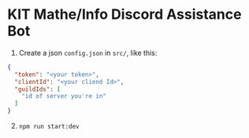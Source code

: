 # KIT Mathe/Info Discord Assistance Bot

1. Create a json `config.json` in `src/`, like this:

```json
{
  "token": "<your token>",
  "clientId": "<your cliend Id>",
  "guildIds": [
    "id of server you're in"
  ]
}
```

2. `npm run start:dev`